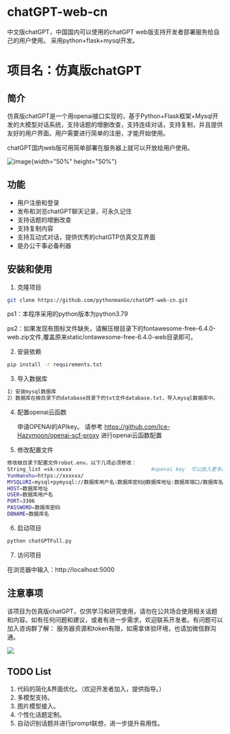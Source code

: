 # chatGPT-web-cn
中文版chatGPT，中国国内可以使用的chatGPT web版支持开发者部署服务给自己的用户使用。
采用python+flask+mysql开发。


# 项目名：仿真版chatGPT

## 简介

仿真版chatGPT是一个用openai接口实现的，基于Python+Flask框架+Mysql开发的大模型对话系统，支持话题的增删改查，支持连续对话，支持复制，并且提供友好的用户界面。用户需要进行简单的注册，才能开始使用。

chatGPT国内web版可用简单部署在服务器上就可以开放给用户使用。



![image](https://picgo-1305429599.cos.ap-guangzhou.myqcloud.com/picgo/image-20230429162313381.png){width="50%" height="50%"}

## 功能

- 用户注册和登录
- 发布和浏览chatGPT聊天记录，可永久记住
- 支持话题的增删改查
- 支持复制内容
- 支持互动式对话，提供优秀的chatGTP仿真交互界面
- 是办公干事必备利器


## 安装和使用

1. 克隆项目

```bash
git clone https://github.com/pythonmanGo/chatGPT-web-cn.git
```

ps1：本程序采用的python版本为python3.79

ps2：如果发现有图标文件缺失，请解压根目录下的fontawesome-free-6.4.0-web.zip文件,覆盖原来static/ontawesome-free-6.4.0-web目录即可。

2. 安装依赖

```bash
pip install -r requirements.txt
```

3. 导入数据库

```bash
1）安装mysql数据库
2）数据库在根目录下的database目录下的txt文件database.txt，导入mysql数据库中。
```

4. 配置openai云函数


    申请OPENAI的APIkey。
请参考 https://github.com/Ice-Hazymoon/openai-scf-proxy
      进行openai云函数配置 


5. 修改配置文件

```bash
修改根目录下配置文件robot.env，以下几项必须修改：
String_list =sk-xxxxx                          #openai key  可以放入更多的key，这样速度更快一些，用户之间不冲突。
YunHanshu=https://xxxxxx/                                                        #云函数地址
MYSQLURI=mysql+pymysql://数据库用户名:数据库密码@数据库地址:数据库端口/数据库名         #mysqlURI地址
HOST=数据库地址
USER=数据库用户名
PORT=3306
PASSWORD=数据库密码
DBNAME=数据库名
```

6. 启动项目

```bash
python chatGPTFull.py
```



7. 访问项目

在浏览器中输入：http://localhost:5000

## 注意事项

该项目为仿真版chatGPT，仅供学习和研究使用，请勿在公共场合使用相关话题和内容。如有任何问题和建议，或者有进一步需求，欢迎联系开发者。有问题可以加入咨询群了解：
服务器资源和token有限，如需拿体验环境，也请加微信群沟通。


![](https://picgo-1305429599.cos.ap-guangzhou.myqcloud.com/picgo/202306280815606.jpg)
## TODO List

1. 代码的简化&界面优化。（欢迎开发者加入，提供指导。）
2. 多模型支持。
3. 图片模型接入。
4. 个性化话题定制。
5. 自动识别话题并进行prompt联想，进一步提升易用性。


